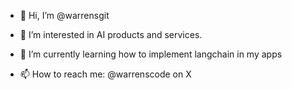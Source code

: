 - 👋 Hi, I’m @warrensgit
- 👀 I’m interested in AI products and services. 
- 🌱 I’m currently learning how to implement langchain in my apps

- 📫 How to reach me: @warrenscode on X

<!---
warrensgit/warrensgit is a ✨ special ✨ repository because its `README.md` (this file) appears on your GitHub profile.
You can click the Preview link to take a look at your changes.
--->
